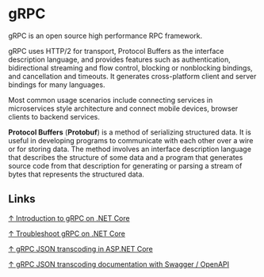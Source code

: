 # gRPC

gRPC is an open source high performance RPC framework.

gRPC uses HTTP/2 for transport, Protocol Buffers as the interface description language, and provides features such as authentication, bidirectional streaming and flow control, blocking or nonblocking bindings, and cancellation and timeouts. It generates cross-platform client and server bindings for many languages.

Most common usage scenarios include connecting services in microservices style architecture and connect mobile devices, browser clients to backend services.

**Protocol Buffers** (**Protobuf**) is a method of serializing structured data. It is useful in developing programs to communicate with each other over a wire or for storing data. The method involves an interface description language that describes the structure of some data and a program that generates source code from that description for generating or parsing a stream of bytes that represents the structured data.

## Links

[↑ Introduction to gRPC on .NET Core](https://docs.microsoft.com/en-us/aspnet/core/grpc)

[↑ Troubleshoot gRPC on .NET Core](https://docs.microsoft.com/en-us/aspnet/core/grpc/troubleshoot)

[↑ gRPC JSON transcoding in ASP.NET Core](https://learn.microsoft.com/en-us/aspnet/core/grpc/json-transcoding)

[↑ gRPC JSON transcoding documentation with Swagger / OpenAPI](https://learn.microsoft.com/en-us/aspnet/core/grpc/json-transcoding-openapi)
